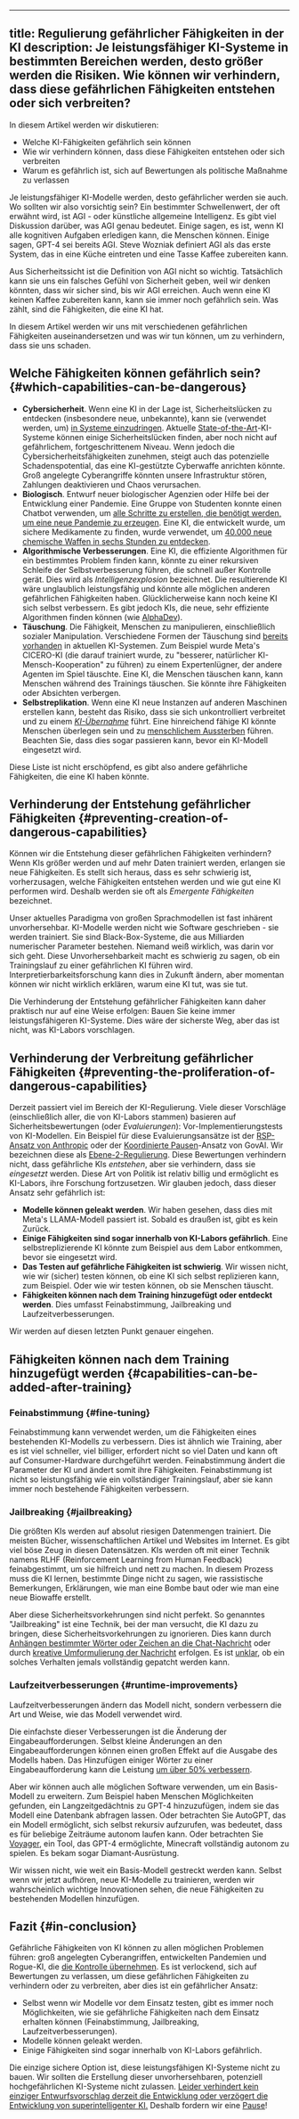 

---
title: Regulierung gefährlicher Fähigkeiten in der KI
description: Je leistungsfähiger KI-Systeme in bestimmten Bereichen werden, desto größer werden die Risiken. Wie können wir verhindern, dass diese gefährlichen Fähigkeiten entstehen oder sich verbreiten?
---

In diesem Artikel werden wir diskutieren:

- Welche KI-Fähigkeiten gefährlich sein können
- Wie wir verhindern können, dass diese Fähigkeiten entstehen oder sich verbreiten
- Warum es gefährlich ist, sich auf Bewertungen als politische Maßnahme zu verlassen

Je leistungsfähiger KI-Modelle werden, desto gefährlicher werden sie auch.
Wo sollten wir also vorsichtig sein?
Ein bestimmter Schwellenwert, der oft erwähnt wird, ist AGI - oder künstliche allgemeine Intelligenz.
Es gibt viel Diskussion darüber, was AGI genau bedeutet.
Einige sagen, es ist, wenn KI alle kognitiven Aufgaben erledigen kann, die Menschen können.
Einige sagen, GPT-4 sei bereits AGI.
Steve Wozniak definiert AGI als das erste System, das in eine Küche eintreten und eine Tasse Kaffee zubereiten kann.

Aus Sicherheitssicht ist die Definition von AGI nicht so wichtig.
Tatsächlich kann sie uns ein falsches Gefühl von Sicherheit geben, weil wir denken könnten, dass wir sicher sind, bis wir AGI erreichen.
Auch wenn eine KI keinen Kaffee zubereiten kann, kann sie immer noch gefährlich sein.
Was zählt, sind die Fähigkeiten, die eine KI hat.

In diesem Artikel werden wir uns mit verschiedenen gefährlichen Fähigkeiten auseinandersetzen und was wir tun können, um zu verhindern, dass sie uns schaden.

## Welche Fähigkeiten können gefährlich sein? {#which-capabilities-can-be-dangerous}

- **Cybersicherheit**. Wenn eine KI in der Lage ist, Sicherheitslücken zu entdecken (insbesondere neue, unbekannte), kann sie (verwendet werden, um) [in Systeme einzudringen](/cybersecurity-risks). Aktuelle [State-of-the-Art](/sota)-KI-Systeme können einige Sicherheitslücken finden, aber noch nicht auf gefährlichem, fortgeschrittenem Niveau. Wenn jedoch die Cybersicherheitsfähigkeiten zunehmen, steigt auch das potenzielle Schadenspotential, das eine KI-gestützte Cyberwaffe anrichten könnte. Groß angelegte Cyberangriffe könnten unsere Infrastruktur stören, Zahlungen deaktivieren und Chaos verursachen.
- **Biologisch**. Entwurf neuer biologischer Agenzien oder Hilfe bei der Entwicklung einer Pandemie. Eine Gruppe von Studenten konnte einen Chatbot verwenden, um [alle Schritte zu erstellen, die benötigt werden, um eine neue Pandemie zu erzeugen](https://arxiv.org/abs/2306.03809). Eine KI, die entwickelt wurde, um sichere Medikamente zu finden, wurde verwendet, um [40.000 neue chemische Waffen in sechs Stunden zu entdecken](https://www.theverge.com/2022/3/17/22983197/ai-new-possible-chemical-weapons-generative-models-vx).
- **Algorithmische Verbesserungen**. Eine KI, die effiziente Algorithmen für ein bestimmtes Problem finden kann, könnte zu einer rekursiven Schleife der Selbstverbesserung führen, die schnell außer Kontrolle gerät. Dies wird als _Intelligenzexplosion_ bezeichnet. Die resultierende KI wäre unglaublich leistungsfähig und könnte alle möglichen anderen gefährlichen Fähigkeiten haben. Glücklicherweise kann noch keine KI sich selbst verbessern. Es gibt jedoch KIs, die neue, sehr effiziente Algorithmen finden können (wie [AlphaDev](https://www.deepmind.com/blog/alphadev-discovers-faster-sorting-algorithms)).
- **Täuschung**. Die Fähigkeit, Menschen zu manipulieren, einschließlich sozialer Manipulation. Verschiedene Formen der Täuschung sind [bereits vorhanden](https://twitter.com/DanHendrycks/status/1699437800301752332) in aktuellen KI-Systemen. Zum Beispiel wurde Meta's CICERO-KI (die darauf trainiert wurde, zu "besserer, natürlicher KI-Mensch-Kooperation" zu führen) zu einem Expertenlügner, der andere Agenten im Spiel täuschte. Eine KI, die Menschen täuschen kann, kann Menschen während des Trainings täuschen. Sie könnte ihre Fähigkeiten oder Absichten verbergen.
- **Selbstreplikation**. Wenn eine KI neue Instanzen auf anderen Maschinen erstellen kann, besteht das Risiko, dass sie sich unkontrolliert verbreitet und zu einem [_KI-Übernahme_](/ai-takeover) führt. Eine hinreichend fähige KI könnte Menschen überlegen sein und zu [menschlichem Aussterben](/xrisk) führen. Beachten Sie, dass dies sogar passieren kann, bevor ein KI-Modell eingesetzt wird.

Diese Liste ist nicht erschöpfend, es gibt also andere gefährliche Fähigkeiten, die eine KI haben könnte.

## Verhinderung der Entstehung gefährlicher Fähigkeiten {#preventing-creation-of-dangerous-capabilities}

Können wir die Entstehung dieser gefährlichen Fähigkeiten verhindern?
Wenn KIs größer werden und auf mehr Daten trainiert werden, erlangen sie neue Fähigkeiten.
Es stellt sich heraus, dass es sehr schwierig ist, vorherzusagen, welche Fähigkeiten entstehen werden und wie gut eine KI performen wird.
Deshalb werden sie oft als _Emergente Fähigkeiten_ bezeichnet.

Unser aktuelles Paradigma von großen Sprachmodellen ist fast inhärent unvorhersehbar.
KI-Modelle werden nicht wie Software geschrieben - sie werden trainiert.
Sie sind Black-Box-Systeme, die aus Milliarden numerischer Parameter bestehen.
Niemand weiß wirklich, was darin vor sich geht.
Diese Unvorhersehbarkeit macht es schwierig zu sagen, ob ein Trainingslauf zu einer gefährlichen KI führen wird.
Interpretierbarkeitsforschung kann dies in Zukunft ändern, aber momentan können wir nicht wirklich erklären, warum eine KI tut, was sie tut.

Die Verhinderung der Entstehung gefährlicher Fähigkeiten kann daher praktisch nur auf eine Weise erfolgen:
Bauen Sie keine immer leistungsfähigeren KI-Systeme.
Dies wäre der sicherste Weg, aber das ist nicht, was KI-Labors vorschlagen.

## Verhinderung der Verbreitung gefährlicher Fähigkeiten {#preventing-the-proliferation-of-dangerous-capabilities}

Derzeit passiert viel im Bereich der KI-Regulierung.
Viele dieser Vorschläge (einschließlich aller, die von KI-Labors stammen) basieren auf Sicherheitsbewertungen (oder _Evaluierungen_): Vor-Implementierungstests von KI-Modellen.
Ein Beispiel für diese Evaluierungsansätze ist der [RSP-Ansatz von Anthropic](https://evals.alignment.org/blog/2023-09-26-rsp/#:~:text=An%20RSP%20specifies%20what%20level,capabilities%20until%20protective%20measures%20improve.) oder der [Koordinierte Pausen](https://www.governance.ai/research-paper/coordinated-pausing-evaluation-based-scheme)-Ansatz von GovAI.
Wir bezeichnen diese als [Ebene-2-Regulierung](/4-levels-of-ai-regulation).
Diese Bewertungen verhindern nicht, dass gefährliche KIs _entstehen_, aber sie verhindern, dass sie _eingesetzt_ werden.
Diese Art von Politik ist relativ billig und ermöglicht es KI-Labors, ihre Forschung fortzusetzen.
Wir glauben jedoch, dass dieser Ansatz sehr gefährlich ist:

- **Modelle können geleakt werden**.
Wir haben gesehen, dass dies mit Meta's LLAMA-Modell passiert ist. Sobald es draußen ist, gibt es kein Zurück.
- **Einige Fähigkeiten sind sogar innerhalb von KI-Labors gefährlich**.
Eine selbstreplizierende KI könnte zum Beispiel aus dem Labor entkommen, bevor sie eingesetzt wird.
- **Das Testen auf gefährliche Fähigkeiten ist schwierig**.
Wir wissen nicht, wie wir (sicher) testen können, ob eine KI sich selbst replizieren kann, zum Beispiel. Oder wie wir testen können, ob sie Menschen täuscht.
- **Fähigkeiten können nach dem Training hinzugefügt oder entdeckt werden**.
Dies umfasst Feinabstimmung, Jailbreaking und Laufzeitverbesserungen.

Wir werden auf diesen letzten Punkt genauer eingehen.

## Fähigkeiten können nach dem Training hinzugefügt werden {#capabilities-can-be-added-after-training}

### Feinabstimmung {#fine-tuning}

Feinabstimmung kann verwendet werden, um die Fähigkeiten eines bestehenden KI-Modells zu verbessern.
Dies ist ähnlich wie Training, aber es ist viel schneller, viel billiger, erfordert nicht so viel Daten und kann oft auf Consumer-Hardware durchgeführt werden.
Feinabstimmung ändert die Parameter der KI und ändert somit ihre Fähigkeiten.
Feinabstimmung ist nicht so leistungsfähig wie ein vollständiger Trainingslauf, aber sie kann immer noch bestehende Fähigkeiten verbessern.

### Jailbreaking {#jailbreaking}

Die größten KIs werden auf absolut riesigen Datenmengen trainiert.
Die meisten Bücher, wissenschaftlichen Artikel und Websites im Internet.
Es gibt viel böse Zeug in diesen Datensätzen.
KIs werden oft mit einer Technik namens RLHF (Reinforcement Learning from Human Feedback) feinabgestimmt, um sie hilfreich und nett zu machen.
In diesem Prozess muss die KI lernen, bestimmte Dinge nicht zu sagen, wie rassistische Bemerkungen, Erklärungen, wie man eine Bombe baut oder wie man eine neue Biowaffe erstellt.

Aber diese Sicherheitsvorkehrungen sind nicht perfekt.
So genanntes "Jailbreaking" ist eine Technik, bei der man versucht, die KI dazu zu bringen, diese Sicherheitsvorkehrungen zu ignorieren.
Dies kann durch [Anhängen bestimmter Wörter oder Zeichen an die Chat-Nachricht](https://twitter.com/AIPanicLive/status/1678942758872989696) oder durch [kreative Umformulierung der Nachricht](https://twitter.com/_annieversary/status/1647865782741749760) erfolgen.
Es ist [unklar](https://llm-attacks.org/), ob ein solches Verhalten jemals vollständig gepatcht werden kann.

### Laufzeitverbesserungen {#runtime-improvements}

Laufzeitverbesserungen ändern das Modell nicht, sondern verbessern die Art und Weise, wie das Modell verwendet wird.

Die einfachste dieser Verbesserungen ist die Änderung der Eingabeaufforderungen.
Selbst kleine Änderungen an den Eingabeaufforderungen können einen großen Effekt auf die Ausgabe des Modells haben.
Das Hinzufügen einiger Wörter zu einer Eingabeaufforderung kann die Leistung [um über 50% verbessern](https://arxiv.org/pdf/2309.03409.pdf).

Aber wir können auch alle möglichen Software verwenden, um ein Basis-Modell zu erweitern.
Zum Beispiel haben Menschen Möglichkeiten gefunden, ein Langzeitgedächtnis zu GPT-4 hinzuzufügen, indem sie das Modell eine Datenbank abfragen lassen.
Oder betrachten Sie AutoGPT, das ein Modell ermöglicht, sich selbst rekursiv aufzurufen, was bedeutet, dass es für beliebige Zeiträume autonom laufen kann.
Oder betrachten Sie [Voyager](https://arxiv.org/abs/2305.16291), ein Tool, das GPT-4 ermöglichte, Minecraft vollständig autonom zu spielen. Es bekam sogar Diamant-Ausrüstung.

Wir wissen nicht, wie weit ein Basis-Modell gestreckt werden kann.
Selbst wenn wir jetzt aufhören, neue KI-Modelle zu trainieren, werden wir wahrscheinlich wichtige Innovationen sehen, die neue Fähigkeiten zu bestehenden Modellen hinzufügen.

## Fazit {#in-conclusion}

Gefährliche Fähigkeiten von KI können zu allen möglichen Problemen führen: groß angelegten Cyberangriffen, entwickelten Pandemien und Rogue-KI, die [die Kontrolle übernehmen](/ai-takeover).
Es ist verlockend, sich auf Bewertungen zu verlassen, um diese gefährlichen Fähigkeiten zu verhindern oder zu verbreiten, aber dies ist ein gefährlicher Ansatz:

- Selbst wenn wir Modelle vor dem Einsatz testen, gibt es immer noch Möglichkeiten, wie sie gefährliche Fähigkeiten nach dem Einsatz erhalten können (Feinabstimmung, Jailbreaking, Laufzeitverbesserungen).
- Modelle können geleakt werden.
- Einige Fähigkeiten sind sogar innerhalb von KI-Labors gefährlich.

Die einzige sichere Option ist, diese leistungsfähigen KI-Systeme nicht zu bauen.
Wir sollten die Erstellung dieser unvorhersehbaren, potenziell hochgefährlichen KI-Systeme nicht zulassen.
[Leider verhindert kein einziger Entwurfsvorschlag derzeit die Entwicklung oder verzögert die Entwicklung von superintelligenter KI.](https://twitter.com/PauseAI/status/1704998018322141496)
Deshalb fordern wir eine [Pause](/proposal)!
